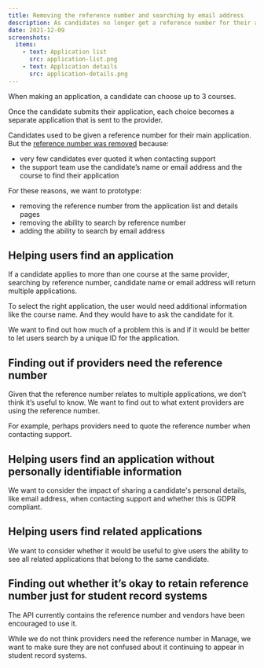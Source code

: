 ```yaml
---
title: Removing the reference number and searching by email address
description: As candidates no longer get a reference number for their application, we have removed it. Users can now search by email address instead.
date: 2021-12-09
screenshots:
  items:
    - text: Application list
      src: application-list.png
    - text: Application details
      src: application-details.png
---
```


When making an application, a candidate can choose up to 3 courses.

Once the candidate submits their application, each choice becomes a separate application that is sent to the provider.

Candidates used to be given a reference number for their main application. But the [reference number was removed](/apply-for-teacher-training/dashboard-changes/) because:

- very few candidates ever quoted it when contacting support
- the support team use the candidate’s name or email address and the course to find their application

For these reasons, we want to prototype:

- removing the reference number from the application list and details pages
- removing the ability to search by reference number
- adding the ability to search by email address

## Helping users find an application

If a candidate applies to more than one course at the same provider, searching by reference number, candidate name or email address will return multiple applications.

To select the right application, the user would need additional information like the course name. And they would have to ask the candidate for it.

We want to find out how much of a problem this is and if it would be better to let users search by a unique ID for the application.

## Finding out if providers need the reference number

Given that the reference number relates to multiple applications, we don’t think it’s useful to know. We want to find out to what extent providers are using the reference number.

For example, perhaps providers need to quote the reference number when contacting support.

## Helping users find an application without personally identifiable information

We want to consider the impact of sharing a candidate's personal details, like email address, when contacting support and whether this is GDPR compliant.

## Helping users find related applications

We want to consider whether it would be useful to give users the ability to see all related applications that belong to the same candidate.

## Finding out whether it’s okay to retain reference number just for student record systems

The API currently contains the reference number and vendors have been encouraged to use it.

While we do not think providers need the reference number in Manage, we want to make sure they are not confused about it continuing to appear in student record systems.
